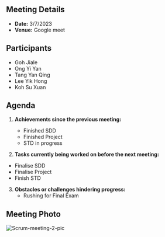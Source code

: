 ## Meeting Details
- **Date:** 3/7/2023
- **Venue:** Google meet

## Participants
- Goh Jiale
- Ong Yi Yan
- Tang Yan Qing
- Lee Yik Hong
- Koh Su Xuan

## Agenda
1. **Achievements since the previous meeting:**
   - Finished SDD
   - Finished Project
   - STD in progress

2. **Tasks currently being worked on before the next meeting:**
 - Finalise SDD
 - Finalise Project
 - Finish STD
3. **Obstacles or challenges hindering progress:**
   - Rushing for Final Exam

## Meeting Photo
<img src="https://i.ibb.co/hyW5BH3/Scrum-meeting-2-pic.png" alt="Scrum-meeting-2-pic" border="0">

